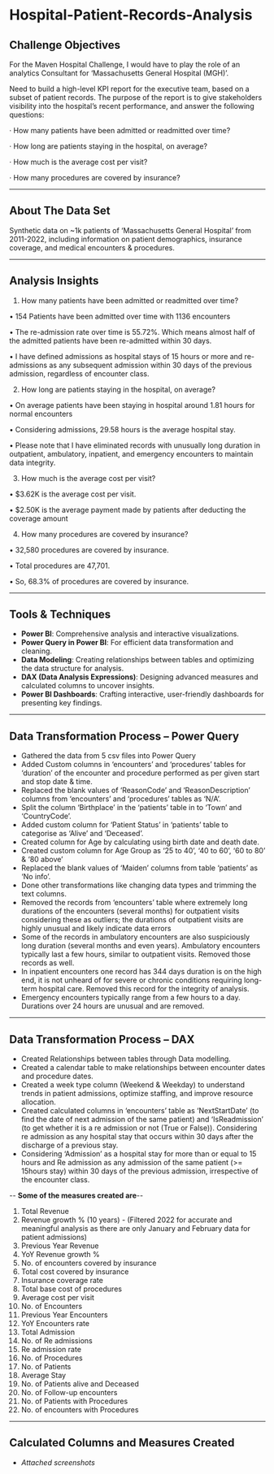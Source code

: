 # Hospital-Patient-Records-Analysis

## Challenge Objectives
For the Maven Hospital Challenge, I would have to play the role of an analytics Consultant for ‘Massachusetts General Hospital (MGH)’.

Need to build a high-level KPI report for the executive team, based on a subset of patient records. The purpose of the report is to give stakeholders visibility into the hospital’s recent performance, and answer the following questions:

· How many patients have been admitted or readmitted over time?

· How long are patients staying in the hospital, on average?

· How much is the average cost per visit?

· How many procedures are covered by insurance?

---

## About The Data Set
Synthetic data on ~1k patients of ‘Massachusetts General Hospital’ from 2011-2022, including information on patient demographics, insurance coverage, and medical encounters & procedures.

---

## Analysis Insights
1. How many patients have been admitted or readmitted over time?

• 154 Patients have been admitted over time with 1136 encounters

• The re-admission rate over time is 55.72%. Which means almost half of the admitted patients have been re-admitted within 30 days.

• I have defined admissions as hospital stays of 15 hours or more and re-admissions as any subsequent admission within 30 days of the previous admission, regardless of encounter class.

2. How long are patients staying in the hospital, on average?

• On average patients have been staying in hospital around 1.81 hours for normal encounters

• Considering admissions, 29.58 hours is the average hospital stay.

• Please note that I have eliminated records with unusually long duration in outpatient, ambulatory, inpatient, and emergency encounters to maintain data integrity.

3. How much is the average cost per visit?

• $3.62K is the average cost per visit.

• $2.50K is the average payment made by patients after deducting the coverage amount

4. How many procedures are covered by insurance?

• 32,580 procedures are covered by insurance.

• Total procedures are 47,701.

• So, 68.3% of procedures are covered by insurance.

---

## Tools & Techniques  
- **Power BI**: Comprehensive analysis and interactive visualizations.  
- **Power Query in Power BI**: For efficient data transformation and cleaning.  
- **Data Modeling**: Creating relationships between tables and optimizing the data structure for analysis.
- **DAX (Data Analysis Expressions)**: Designing advanced measures and calculated columns to uncover insights.
- **Power BI Dashboards**: Crafting interactive, user-friendly dashboards for presenting key findings.

---

## Data Transformation Process – Power Query
- Gathered the data from 5 csv files into Power Query
- Added Custom columns in ‘encounters’ and ‘procedures’ tables for ‘duration’ of the encounter and procedure performed as per given start and stop date & time.
- Replaced the blank values of ‘ReasonCode’ and ‘ReasonDescription’ columns from ‘encounters’ and ‘procedures’ tables as ‘N/A’.
- Split the column ‘Birthplace’ in the ‘patients’ table in to ‘Town’ and ‘CountryCode’.
- Added custom column for ‘Patient Status’ in ‘patients’ table to categorise as ‘Alive’ and ‘Deceased’.
- Created column for Age by calculating using birth date and death date.
- Created custom column for Age Group as ‘25 to 40’, ‘40 to 60’, ‘60 to 80’ & ‘80 above’
- Replaced the blank values of ‘Maiden’ columns from table ‘patients’ as ‘No info’.
- Done other transformations like changing data types and trimming the text columns.
- Removed the records from ‘encounters’ table where extremely long durations of the encounters (several months) for outpatient visits considering these as outliers; the durations of outpatient visits are highly unusual and likely indicate data errors
- Some of the records in ambulatory encounters are also suspiciously long duration (several months and even years). Ambulatory encounters typically last a few hours, similar to outpatient visits. Removed those records as well.
- In inpatient encounters one record has 344 days duration is on the high end, it is not unheard of for severe or chronic conditions requiring long-term hospital care. Removed this record for the integrity of analysis.
- Emergency encounters typically range from a few hours to a day. Durations over 24 hours are unusual and are removed.

---

## Data Transformation Process – DAX
- Created Relationships between tables through Data modelling.
- Created a calendar table to make relationships between encounter dates and procedure dates.
- Created a week type column (Weekend & Weekday) to understand trends in patient admissions, optimize staffing, and improve resource allocation.
- Created calculated columns in ‘encounters’ table as ‘NextStartDate’ (to find the date of next admission of the same patient) and ‘IsReadmission’ (to get whether it is a re admission or not (True or False)). Considering re admission as any hospital stay that occurs within 30 days after the discharge of a previous stay.
- Considering ‘Admission’ as a hospital stay for more than or equal to 15 hours and Re admission as any admission of the same patient (>= 15hours stay) within 30 days of the previous admission, irrespective of the encounter class.

-- **Some of the measures created are**--
1.	Total Revenue
2.	Revenue growth % (10 years) - (Filtered 2022 for accurate and meaningful analysis as there are only January and February data for patient admissions)
3.	Previous Year Revenue
4.	YoY Revenue growth %
5.	No. of encounters covered by insurance
6.	Total cost covered by insurance
7.	Insurance coverage rate
8.	Total base cost of procedures
9.	Average cost per visit
10.	No. of Encounters
11.	Previous Year Encounters
12.	YoY Encounters rate
13.	Total Admission
14.	No. of Re admissions
15.	Re admission rate
16.	No. of Procedures
17.	No. of Patients
18.	Average Stay
19.	No. of Patients alive and Deceased
20.	No. of Follow-up encounters
21.	No. of Patients with Procedures
22.	No. of encounters with Procedures

---

## Calculated Columns and Measures Created
- *Attached screenshots*
